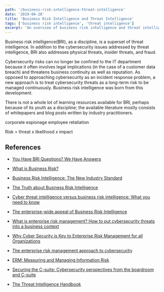 ```yaml
---
path: '/business-risk-intelligence-threat-intelligence'
date: '2019-04-20'
title: 'Business Risk Intelligence and Threat Intelligence'
tags: ['business risk intelligence', 'threat intelligence']
excerpt: 'An overview of business risk intelligence and threat intelligence.'
---
```

Business risk intelligence(BRI), as a discipline, is a superset of threat intelligence. In addition to the cybersecurity issues addressed by threat intelligence, BRI also addresses physical threats, insider threats, and fraud.

Cybersecurity risks can no longer be confined to the IT department because it often involves legal implications (in the case of a customer data breach) and threatens business continuity as well as reputation. As opposed to approaching cybersecurity as an incident response problem, a new approach is to treat cybersecurity threats as a long-term risk to be managed continuously. Business risk intelligence was born from this development.

There is not a whole lot of learning resources available for BRI, perhaps because of its youth as a discipline; the available literature mostly consists of whitepapers and blog posts written by industry practitioners.

corporate espionage
employee retaliation

Risk = threat x likelihood x impact

## References
- [You Have BRI Questions? We Have Answers](https://www.flashpoint-intel.com/blog/you-have-bri-questions-we-have-answers/)

- [What is Business Risk?](https://www.flashpoint-intel.com/blog/what-is-business-risk/)

- [Business Risk Intelligence: The New Industry Standard](https://www.securityweek.com/business-risk-intelligence-new-industry-standard)

- [The Truth about Business Risk Intelligence](https://www.securityweek.com/truth-about-business-risk-intelligence)

- [Cyber threat intelligence versus business risk intelligence: What you need to know](https://www.zdnet.com/article/cyber-threat-intelligence-versus-business-risk-intelligence-what-you-need-to-know/)

- [The enterprise-wide appeal of Business Risk Intelligence](https://www.csoonline.com/article/3279192/the-enterprise-wide-appeal-of-business-risk-intelligence.html)

- [What is enterprise risk management? How to put cybersecurity threats into a business context](https://www.csoonline.com/article/3311986/what-is-enterprise-risk-management-how-to-put-cybersecurity-threats-into-a-business-context.html)

- [Why Cyber Security is Key to Enterprise Risk Management for all Organizations](https://www.tripwire.com/state-of-security/security-data-protection/cyber-security/cyber-security-enterprise-risk-management-erm-organizations/)

- [The enterprise risk management approach to cybersecurity](https://fcw.com/articles/2017/07/25/cio-perspective-erm-cyber-spires.aspx)

- [ERM: Measuring and Managing Information Risk](https://www.gartner.com/en/audit-risk/trends/information-security)

- [Securing the C-suite: Cybersecurity perspectives from the boardroom and C-suite ](https://www.ibm.com/downloads/cas/M94RB4WR)

- [The Threat Intelligence Handbook](https://cyber-edge.com/wp-content/uploads/2018/11/Recorded-Future-eBook.pdf)